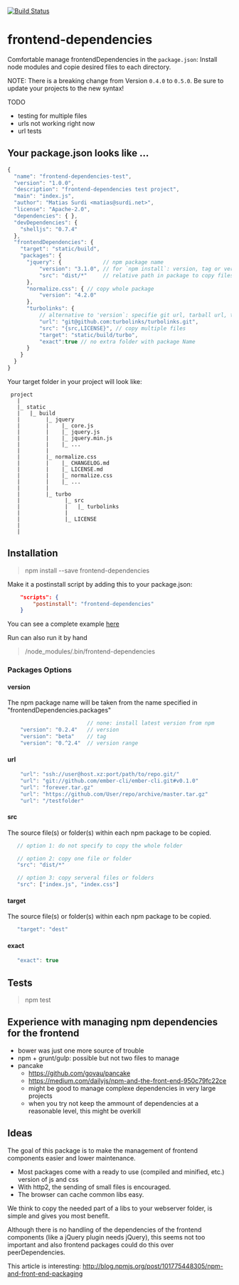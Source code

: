 [![Build Status](https://travis-ci.org/msurdi/frontend-dependencies.svg?branch=master)](https://travis-ci.org/msurdi/frontend-dependencies)


# frontend-dependencies

Comfortable manage frontendDependencies in the `package.json`:
Install node modules and copie desired files to each directory.


NOTE: There is a breaking change from Version `0.4.0` to `0.5.0`. Be sure to update your projects to the new syntax!


TODO
* testing for multiple files
* urls not working right now
* url tests

## Your package.json looks like ...

```js
{
  "name": "frontend-dependencies-test",
  "version": "1.0.0",
  "description": "frontend-dependencies test project",
  "main": "index.js",
  "author": "Matias Surdi <matias@surdi.net>",
  "license": "Apache-2.0",
  "dependencies": { },
  "devDependencies": {
    "shelljs": "0.7.4"
  },
  "frontendDependencies": {
    "target": "static/build",
    "packages": {
      "jquery": {             // npm package name
          "version": "3.1.0", // for `npm install`: version, tag or version range
          "src": "dist/*"     // relative path in package to copy files
      },
      "normalize.css": { // copy whole package
          "version": "4.2.0"
      },
      "turbolinks": {
          // alternative to 'version`: specifie git url, tarball url, tarball file, folder
          "url": "git@github.com:turbolinks/turbolinks.git",     
          "src": "{src,LICENSE}", // copy multiple files
          "target": "static/build/turbo",
          "exact":true // no extra folder with package Name
      }
    }
  }
}
```

Your target folder in your project will look like:

```
 project
   |
   |_ static
   |   |_ build
   |        |_ jquery
   |        |    |_ core.js
   |        |    |_ jquery.js
   |        |    |_ jquery.min.js
   |        |    |_ ...
   |        |
   |        |_ normalize.css
   |        |    |_ CHANGELOG.md
   |        |    |_ LICENSE.md
   |        |    |_ normalize.css
   |        |    |_ ...
   |        |
   |        |_ turbo
   |              |_ src
   |              |   |_ turbolinks
   |              |
   |              |_ LICENSE
   |
   |

```


## Installation

> npm install --save frontend-dependencies

Make it a postinstall script by adding this to your package.json:
```json
    "scripts": {
        "postinstall": "frontend-dependencies"
    }
```

You can see a complete example [here](https://github.com/msurdi/frontend-dependencies/blob/master/fixtures/package.json)

Run can also run it by hand

> /node_modules/.bin/frontend-dependencies

### Packages Options

#### version
The npm package name will be taken from the name specified in "frontendDependencies.packages"
```js
                         // none: install latest version from npm
    "version": "0.2.4"   // version
    "version": "beta"    // tag
    "version": "0.^2.4"  // version range
```
#### url

```js
    "url": "ssh://user@host.xz:port/path/to/repo.git/"
    "url": "git://github.com/ember-cli/ember-cli.git#v0.1.0"
    "url": "forever.tar.gz"
    "url": "https://github.com/User/repo/archive/master.tar.gz"
    "url": "/testfolder"
```

#### src
The source file(s) or folder(s) within each npm package to be copied.

```js
   // option 1: do not specify to copy the whole folder

   // option 2: copy one file or folder
   "src": "dist/*"

   // option 3: copy serveral files or folders
   "src": ["index.js", "index.css"]
```

#### target
The source file(s) or folder(s) within each npm package to be copied.

```js
   "target": "dest"
```

#### exact


```js
   "exact": true
```



## Tests

> npm test


## Experience with managing npm dependencies for the frontend

* bower was just one more source of trouble
* npm + grunt/gulp: possible but not two files to manage
* pancake
   * https://github.com/govau/pancake
   * https://medium.com/dailyjs/npm-and-the-front-end-950c79fc22ce
   * might be good to manage complexe dependencies in very large projects
   * when you try not keep the ammount of dependencies at a reasonable level, this might be overkill

## Ideas
The goal of this package is to make the management of frontend components easier and lower maintenance.

* Most packages come with a ready to use (compiled and minified, etc.) version of js and css
* With http2, the sending of small files is encouraged.
* The browser can cache common libs easy.

We think to copy the needed part of a libs to your webserver folder, is simple and gives you most benefit.

Although there is no handling of the dependencies of the frontend components (like a jQuery plugin needs jQuery), this seems not too important and also frontend packages could do this over peerDependencies.

This article is interesting: http://blog.npmjs.org/post/101775448305/npm-and-front-end-packaging
